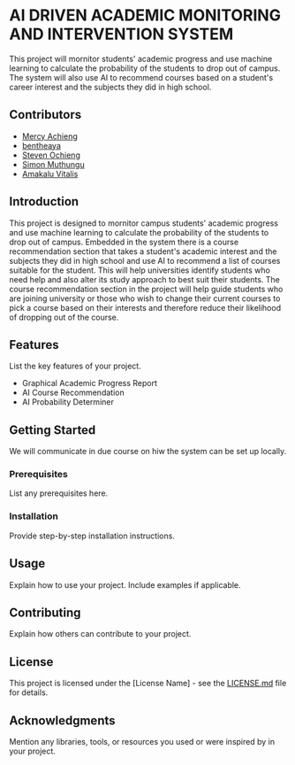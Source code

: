 # AI DRIVEN ACADEMIC MONITORING AND INTERVENTION SYSTEM 
This project will mornitor students' academic progress and use machine learning to calculate the probability of the students to drop out of campus. The system will also use AI to recommend courses based on a student's career interest and the subjects they did in high school.


## Contributors

- [Mercy Achieng](https://github.com/OkeyoMercy)
- [bentheaya](https://github.com/bentheayavalagu)
- [Steven Ochieng](https://github.com/stevocy)
- [Simon Muthungu](https://github.com/simonmuthungu)
- [Amakalu Vitalis](https://github.com/MerVitz)
## Introduction

This project is designed to mornitor campus students' academic progress and use machine learning to calculate the probability of the students to drop out of campus. Embedded in the system there is a course recommendation section that takes a student's academic interest and the subjects they did in high school and use AI to recommend a list of courses suitable for the student.
This will help universities identify students who need help and also alter its study approach to best suit their students.
The course recommendation section in the project will help guide students who are joining university or those who wish to change their current courses to pick a course based on their interests and therefore reduce their likelihood of dropping out of the course.

## Features

List the key features of your project.

- Graphical Academic Progress Report
- AI Course Recommendation 
- AI Probability Determiner

## Getting Started

We will communicate in due course on hiw the system can be set up locally.

### Prerequisites

List any prerequisites here.

### Installation

Provide step-by-step installation instructions.

## Usage

Explain how to use your project. Include examples if applicable.

## Contributing

Explain how others can contribute to your project.

## License

This project is licensed under the [License Name] - see the [LICENSE.md](LICENSE.md) file for details.

## Acknowledgments

Mention any libraries, tools, or resources you used or were inspired by in your project.
